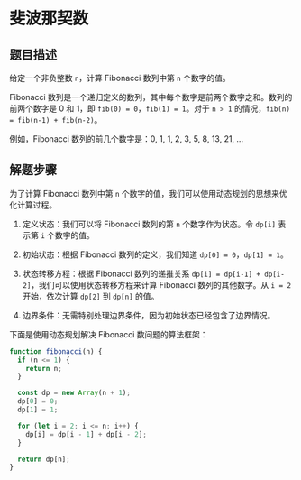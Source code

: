 # 斐波那契数

## 题目描述

给定一个非负整数 `n`，计算 Fibonacci 数列中第 `n` 个数字的值。

Fibonacci 数列是一个递归定义的数列，其中每个数字是前两个数字之和。数列的前两个数字是 0 和 1，即 `fib(0) = 0`，`fib(1) = 1`。对于 `n > 1` 的情况，`fib(n) = fib(n-1) + fib(n-2)`。

例如，Fibonacci 数列的前几个数字是：0, 1, 1, 2, 3, 5, 8, 13, 21, ...

## 解题步骤

为了计算 Fibonacci 数列中第 `n` 个数字的值，我们可以使用动态规划的思想来优化计算过程。

1. 定义状态：我们可以将 Fibonacci 数列的第 `n` 个数字作为状态。令 `dp[i]` 表示第 `i` 个数字的值。

2. 初始状态：根据 Fibonacci 数列的定义，我们知道 `dp[0] = 0`，`dp[1] = 1`。

3. 状态转移方程：根据 Fibonacci 数列的递推关系 `dp[i] = dp[i-1] + dp[i-2]`，我们可以使用状态转移方程来计算 Fibonacci 数列的其他数字。从 `i = 2` 开始，依次计算 `dp[2]` 到 `dp[n]` 的值。

4. 边界条件：无需特别处理边界条件，因为初始状态已经包含了边界情况。

下面是使用动态规划解决 Fibonacci 数问题的算法框架：

```javascript
function fibonacci(n) {
  if (n <= 1) {
    return n;
  }

  const dp = new Array(n + 1);
  dp[0] = 0;
  dp[1] = 1;

  for (let i = 2; i <= n; i++) {
    dp[i] = dp[i - 1] + dp[i - 2];
  }

  return dp[n];
}
```


